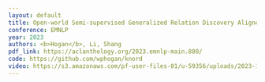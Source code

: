 ```yaml
---
layout: default
title: Open-world Semi-supervised Generalized Relation Discovery Aligned in a Real-world Setting
conference: EMNLP
year: 2023
authors: <b>Hogan</b>, Li, Shang
pdf_link: https://aclanthology.org/2023.emnlp-main.880/
code: https://github.com/wphogan/knord
video: https://s3.amazonaws.com/pf-user-files-01/u-59356/uploads/2023-11-03/8832pqk/emnlp_2023_knord.mp4
---
```

